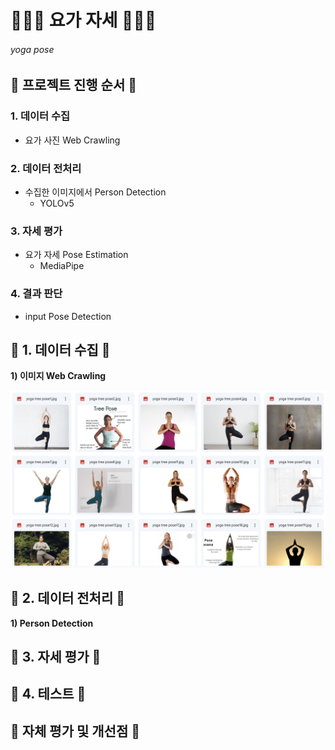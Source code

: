 # 🧘🏻‍♀️ 요가 자세 🧘🏻‍♀️
###### yoga pose

## __📌 프로젝트 진행 순서 📌__
### 1. 데이터 수집
* 요가 사진 Web Crawling
### 2. 데이터 전처리
* 수집한 이미지에서 Person Detection
    * YOLOv5
### 3. 자세 평가
* 요가 자세 Pose Estimation
    * MediaPipe
### 4. 결과 판단
* input Pose Detection


## __📌 1. 데이터 수집 📌__
__1) 이미지 Web Crawling__
<!-- <a href="https://drive.google.com/drive/folders/1Ciq-_KrDGRHzgdnoVzq0FdU93TGDZN-B"> 구글 드라이브 </a> -->
<img src="./readme/1-1.png" width="600">

## __📌 2. 데이터 전처리 📌__
__1) Person Detection__
<img src="" width="600">

## __📌 3. 자세 평가 📌__

## __📌 4. 테스트 📌__


## __📌 자체 평가 및 개선점 📌__